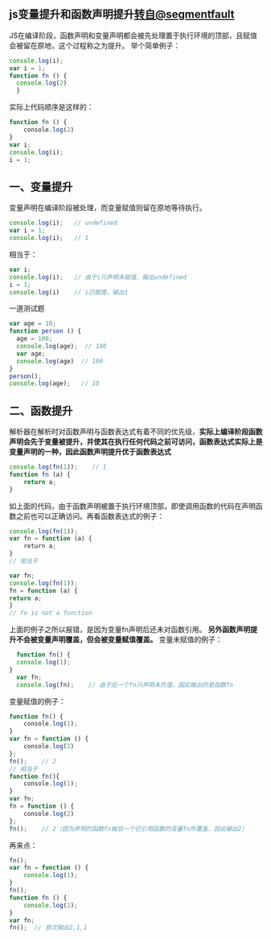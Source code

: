 ## js变量提升和函数声明提升[转自@segmentfault](https://segmentfault.com/a/1190000013562979)

JS在编译阶段，函数声明和变量声明都会被先处理置于执行环境的顶部，且赋值会被留在原地，这个过程称之为提升。 
举个简单例子：

```js
console.log(i);
var i = 1;
function fn () {
  console.log(2)
  }
```

实际上代码顺序是这样的：

```js
function fn () {
    console.log(2)
}
var i;
console.log(i);
i = 1;
```

## 一、变量提升

变量声明在编译阶段被处理，而变量赋值则留在原地等待执行。

```js
console.log(i);   // undefined
var i = 1;
console.log(i);   // 1
```

相当于：

```js
var i;
console.log(i);   // 由于i只声明未赋值，输出undefined
i = 1;
console.log(i)    // i已赋值，输出1
```

一道测试题

```js
var age = 10;  
function person () {      
  age = 100;     
  console.log(age);  // 100
  var age;      
  console.log(age)  // 100
}  
person();  
console.log(age);   // 10
```

## 二、函数提升

解析器在解析时对函数声明与函数表达式有着不同的优先级，**实际上编译阶段函数声明会先于变量被提升，并使其在执行任何代码之前可访问，函数表达式实际上是变量声明的一种，因此函数声明提升优于函数表达式**

```js
console.log(fn(1));    // 1
function fn (a) {
    return a;
}
```

如上面的代码，由于函数声明被置于执行环境顶部，即使调用函数的代码在声明函数之前也可以正确访问。再看函数表达式的例子：

```js
console.log(fn(1));
var fn = function (a) {
    return a;
}
// 相当于

var fn;
console.log(fn(1));
fn = function (a) {  
return a;
}
// fn is not a function
```

上面的例子之所以报错，是因为变量fn声明后还未对函数引用。 
**另外函数声明提升不会被变量声明覆盖，但会被变量赋值覆盖。** 
变量未赋值的例子：

```js
  function fn() {    
  console.log(1);  
}  
  var fn;  
  console.log(fn);    // 由于后一个fn只声明未负值，因此输出的是函数fn
```

变量赋值的例子：

```js
function fn() {    
    console.log(1);  
}  
var fn = function () {      
    console.log(2)
};  
fn();    // 2
// 相当于
function fn(){    
    console.log(1);  
}  
var fn;  
fn = function () {      
    console.log(2)
};  
fn();    // 2（因为声明的函数fn被后一个已引用函数的变量fn所覆盖，因此输出2）
```

再来点：

```js
fn();  
var fn = function () {
    console.log(1);
}
fn();  
function fn () {
    console.log(2);  
}  
var fn;  
fn();  // 依次输出2,1,1
```
